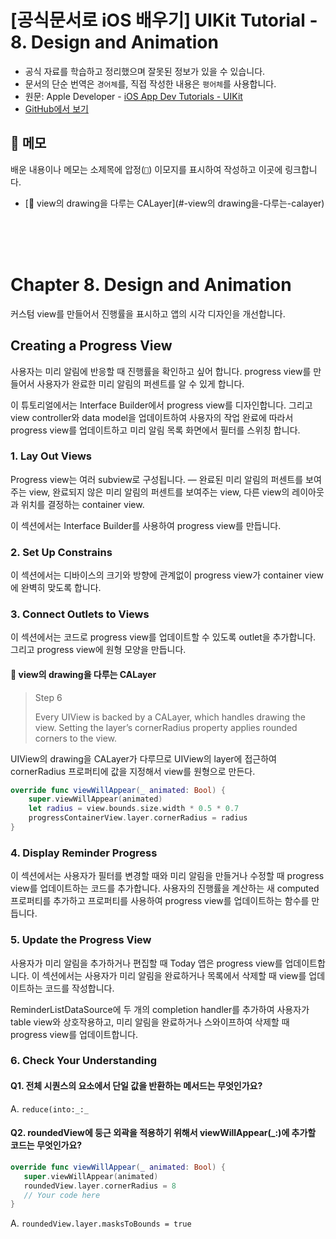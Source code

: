 # [공식문서로 iOS 배우기] UIKit Tutorial - 8. Design and Animation

- 공식 자료를 학습하고 정리했으며 잘못된 정보가 있을 수 있습니다.
- 문서의 단순 번역은 `경어체`를, 직접 작성한 내용은 `평어체`를 사용합니다.
- 원문: Apple Developer - [iOS App Dev Tutorials - UIKit](https://developer.apple.com/tutorials/app-dev-training)
- [GitHub에서 보기](https://github.com/KyungminLeeDev/learning-with-apple-official-resources)

## 📌 메모

배운 내용이나 메모는 소제목에 압정(`📌`) 이모지를 표시하여 작성하고 이곳에 링크합니다.

- [📌 view의 drawing을 다루는 CALayer](#-view의 drawing을-다루는-calayer)

<br/><br/><br/>



# Chapter 8. Design and Animation

커스텀 view를 만들어서 진행률을 표시하고 앱의 시각 디자인을 개선합니다.

## Creating a Progress View

사용자는 미리 알림에 반응할 때 진행률을 확인하고 싶어 합니다. progress view를 만들어서 사용자가 완료한 미리 알림의 퍼센트를 알 수 있게 합니다.  
  
이 튜토리얼에서는 Interface Builder에서 progress view를 디자인합니다. 그리고 view controller와 data model을 업데이트하여 사용자의 작업 완료에 따라서 progress view를 업데이트하고 미리 알림 목록 화면에서 필터를 스위칭 합니다.

### 1. Lay Out Views

Progress view는 여러 subview로 구성됩니다. — 완료된 미리 알림의 퍼센트를 보여주는 view, 완료되지 않은 미리 알림의 퍼센트를 보여주는 view, 다른 view의 레이아웃과 위치를 결정하는 container view.  
  
이 섹션에서는 Interface Builder를 사용하여 progress view를 만듭니다.

### 2. Set Up Constrains

이 섹션에서는 디바이스의 크기와 방향에 관계없이 progress view가 container view에 완벽히 맞도록 합니다. 

### 3. Connect Outlets to Views

이 섹션에서는 코드로 progress view를 업데이트할 수 있도록 outlet을 추가합니다. 그리고 progress view에 원형 모양을 만듭니다.

#### 📌 view의 drawing을 다루는 CALayer

> Step 6  
>  
> Every UIView is backed by a CALayer, which handles drawing the view. Setting the layer’s cornerRadius property applies rounded corners to the view.

UIView의 drawing을 CALayer가 다루므로 UIView의 layer에 접근하여 cornerRadius 프로퍼티에 값을 지정해서 view를 원형으로 만든다.

~~~swift
override func viewWillAppear(_ animated: Bool) {
    super.viewWillAppear(animated)
    let radius = view.bounds.size.width * 0.5 * 0.7
    progressContainerView.layer.cornerRadius = radius
}
~~~

### 4. Display Reminder Progress

이 섹션에서는 사용자가 필터를 변경할 때와 미리 알림을 만들거나 수정할 때 progress view를 업데이트하는 코드를 추가합니다. 사용자의 진행률을 계산하는 새 computed 프로퍼티를 추가하고 프로퍼티를 사용하여 progress view를 업데이트하는 함수를 만듭니다.

### 5. Update the Progress View

사용자가 미리 알림을 추가하거나 편집할 때 Today 앱은 progress view를 업데이트합니다. 이 섹션에서는 사용자가 미리 알림을 완료하거나 목록에서 삭제할 때 view를 업데이트하는 코드를 작성합니다.  
  
ReminderListDataSource에 두 개의 completion handler를 추가하여 사용자가 table view와 상호작용하고, 미리 알림을 완료하거나 스와이프하여 삭제할 때 progress view를 업데이트합니다.

### 6. Check Your Understanding

#### Q1. 전체 시퀀스의 요소에서 단일 값을 반환하는 메서드는 무엇인가요?

A. `reduce(into:_:_`

#### Q2. roundedView에 둥근 외곽을 적용하기 위해서 viewWillAppear(_:)에 추가할 코드는 무엇인가요?

~~~swift
override func viewWillAppear(_ animated: Bool) {
   super.viewWillAppear(animated)
   roundedView.layer.cornerRadius = 8
   // Your code here
}
~~~

A. `roundedView.layer.masksToBounds = true`
